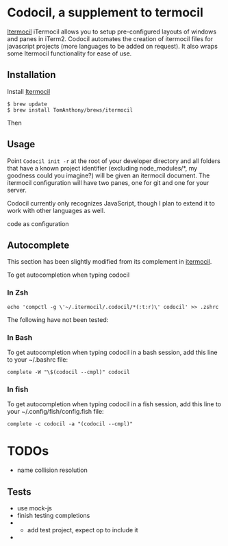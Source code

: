 # Codocil, a supplement to termocil

[Itermocil](https://github.com/TomAnthony/itermocil)
iTermocil allows you to setup pre-configured layouts of windows and panes in iTerm2. Codocil automates the creation of itermocil files for javascript projects (more languages to be added on request). It also wraps some Itermocil functionality for ease of use.

## Installation

Install [Itermocil](https://github.com/TomAnthony/itermocil)

```
$ brew update
$ brew install TomAnthony/brews/itermocil
```

Then

## Usage

Point `Codocil init -r` at the root of your developer directory and all folders that have a known project identifier (excluding node_modules/\*, my goodness could you imagine?) will be given an itermocil document. The itermocil configuration will have two panes, one for git and one for your server.

Codocil currently only recognizes JavaScript, though I plan to extend it to work with other languages as well.

code as configuration

## Autocomplete

This section has been slightly modified from its complement in [itermocil](https://github.com/TomAnthony/itermocil#shell-autocompletion).

To get autocompletion when typing codocil <Tab>

### In Zsh

`echo 'compctl -g \'~/.itermocil/.codocil/*(:t:r)\' codocil' >> .zshrc`

The following have not been tested:

### In Bash

To get autocompletion when typing codocil <Tab> in a bash session, add this line to your ~/.bashrc file:

`complete -W "\$(codocil --cmpl)" codocil`

### In fish

To get autocompletion when typing codocil <Tab> in a fish session, add this line to your ~/.config/fish/config.fish file:

`complete -c codocil -a "(codocil --cmpl)"`

# TODOs

- name collision resolution

## Tests

- use mock-js
- finish testing completions
- - add test project, expect op to include it
-

